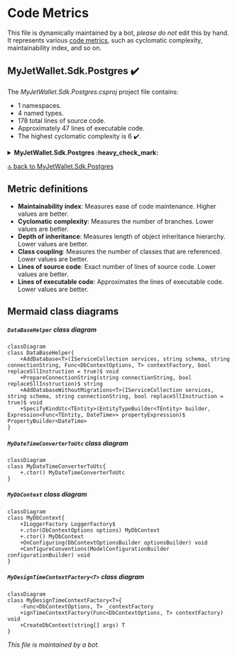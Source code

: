 <!-- markdownlint-capture -->
<!-- markdownlint-disable -->

# Code Metrics

This file is dynamically maintained by a bot, *please do not* edit this by hand. It represents various [code metrics](https://aka.ms/dotnet/code-metrics), such as cyclomatic complexity, maintainability index, and so on.

<div id='myjetwallet-sdk-postgres'></div>

## MyJetWallet.Sdk.Postgres :heavy_check_mark:

The *MyJetWallet.Sdk.Postgres.csproj* project file contains:

- 1 namespaces.
- 4 named types.
- 178 total lines of source code.
- Approximately 47 lines of executable code.
- The highest cyclomatic complexity is 6 :heavy_check_mark:.

<details>
<summary>
  <strong id="myjetwallet-sdk-postgres">
    MyJetWallet.Sdk.Postgres :heavy_check_mark:
  </strong>
</summary>
<br>

The `MyJetWallet.Sdk.Postgres` namespace contains 4 named types.

- 4 named types.
- 178 total lines of source code.
- Approximately 47 lines of executable code.
- The highest cyclomatic complexity is 6 :heavy_check_mark:.

<details>
<summary>
  <strong id="databasehelper">
    DataBaseHelper :heavy_check_mark:
  </strong>
</summary>
<br>

- The `DataBaseHelper` contains 4 members.
- 102 total lines of source code.
- Approximately 38 lines of executable code.
- The highest cyclomatic complexity is 6 :heavy_check_mark:.

| Member kind | Line number | Maintainability index | Cyclomatic complexity | Depth of inheritance | Class coupling | Lines of source / executable code |
| :-: | :-: | :-: | :-: | :-: | :-: | :-: |
| Method | <a href='https://github.com/MyJetWallet/MyJetWallet.Sdk.Postgres/blob/master/src/MyJetWallet.Sdk.Postgres/DataBaseHelper.cs#L17' title='void DataBaseHelper.AddDatabase<T>(IServiceCollection services, string schema, string connectionString, Func<DbContextOptions, T> contextFactory, bool replaceSllInstruction = true)'>17</a> | 56 | 1 :heavy_check_mark: | 0 | 6 | 42 / 19 |
| Method | <a href='https://github.com/MyJetWallet/MyJetWallet.Sdk.Postgres/blob/master/src/MyJetWallet.Sdk.Postgres/DataBaseHelper.cs#L81' title='void DataBaseHelper.AddDatabaseWithoutMigrations<T>(IServiceCollection services, string schema, string connectionString, bool replaceSllInstruction = true)'>81</a> | 66 | 1 :heavy_check_mark: | 0 | 3 | 20 / 8 |
| Method | <a href='https://github.com/MyJetWallet/MyJetWallet.Sdk.Postgres/blob/master/src/MyJetWallet.Sdk.Postgres/DataBaseHelper.cs#L60' title='string DataBaseHelper.PrepareConnectionString(string connectionString, bool replaceSllInstruction)'>60</a> | 66 | 6 :heavy_check_mark: | 0 | 1 | 20 / 7 |
| Method | <a href='https://github.com/MyJetWallet/MyJetWallet.Sdk.Postgres/blob/master/src/MyJetWallet.Sdk.Postgres/DataBaseHelper.cs#L102' title='PropertyBuilder<DateTime> DataBaseHelper.SpecifyKindUtc<TEntity>(EntityTypeBuilder<TEntity> builder, Expression<Func<TEntity, DateTime>> propertyExpression)'>102</a> | 78 | 1 :heavy_check_mark: | 0 | 6 | 14 / 4 |

<a href="#DataBaseHelper-class-diagram">:link: to `DataBaseHelper` class diagram</a>

<a href="#myjetwallet-sdk-postgres">:top: back to MyJetWallet.Sdk.Postgres</a>

</details>

<details>
<summary>
  <strong id="mydatetimeconvertertoutc">
    MyDateTimeConverterToUtc :heavy_check_mark:
  </strong>
</summary>
<br>

- The `MyDateTimeConverterToUtc` contains 1 members.
- 9 total lines of source code.
- Approximately 2 lines of executable code.
- The highest cyclomatic complexity is 1 :heavy_check_mark:.

| Member kind | Line number | Maintainability index | Cyclomatic complexity | Depth of inheritance | Class coupling | Lines of source / executable code |
| :-: | :-: | :-: | :-: | :-: | :-: | :-: |
| Method | <a href='https://github.com/MyJetWallet/MyJetWallet.Sdk.Postgres/blob/master/src/MyJetWallet.Sdk.Postgres/MyDateTimeConverterToUtc.cs#L9' title='MyDateTimeConverterToUtc.MyDateTimeConverterToUtc()'>9</a> | 91 | 1 :heavy_check_mark: | 0 | 1 | 5 / 2 |

<a href="#MyDateTimeConverterToUtc-class-diagram">:link: to `MyDateTimeConverterToUtc` class diagram</a>

<a href="#myjetwallet-sdk-postgres">:top: back to MyJetWallet.Sdk.Postgres</a>

</details>

<details>
<summary>
  <strong id="mydbcontext">
    MyDbContext :heavy_check_mark:
  </strong>
</summary>
<br>

- The `MyDbContext` contains 5 members.
- 26 total lines of source code.
- Approximately 3 lines of executable code.
- The highest cyclomatic complexity is 2 :heavy_check_mark:.

| Member kind | Line number | Maintainability index | Cyclomatic complexity | Depth of inheritance | Class coupling | Lines of source / executable code |
| :-: | :-: | :-: | :-: | :-: | :-: | :-: |
| Method | <a href='https://github.com/MyJetWallet/MyJetWallet.Sdk.Postgres/blob/master/src/MyJetWallet.Sdk.Postgres/MyDbContext.cs#L12' title='MyDbContext.MyDbContext(DbContextOptions options)'>12</a> | 100 | 1 :heavy_check_mark: | 0 | 2 | 3 / 0 |
| Method | <a href='https://github.com/MyJetWallet/MyJetWallet.Sdk.Postgres/blob/master/src/MyJetWallet.Sdk.Postgres/MyDbContext.cs#L16' title='MyDbContext.MyDbContext()'>16</a> | 100 | 1 :heavy_check_mark: | 0 | 0 | 3 / 0 |
| Method | <a href='https://github.com/MyJetWallet/MyJetWallet.Sdk.Postgres/blob/master/src/MyJetWallet.Sdk.Postgres/MyDbContext.cs#L28' title='void MyDbContext.ConfigureConventions(ModelConfigurationBuilder configurationBuilder)'>28</a> | 100 | 1 :heavy_check_mark: | 0 | 2 | 4 / 1 |
| Property | <a href='https://github.com/MyJetWallet/MyJetWallet.Sdk.Postgres/blob/master/src/MyJetWallet.Sdk.Postgres/MyDbContext.cs#L10' title='ILoggerFactory MyDbContext.LoggerFactory'>10</a> | 100 | 2 :heavy_check_mark: | 0 | 1 | 1 / 0 |
| Method | <a href='https://github.com/MyJetWallet/MyJetWallet.Sdk.Postgres/blob/master/src/MyJetWallet.Sdk.Postgres/MyDbContext.cs#L20' title='void MyDbContext.OnConfiguring(DbContextOptionsBuilder optionsBuilder)'>20</a> | 85 | 2 :heavy_check_mark: | 0 | 3 | 7 / 2 |

<a href="#MyDbContext-class-diagram">:link: to `MyDbContext` class diagram</a>

<a href="#myjetwallet-sdk-postgres">:top: back to MyJetWallet.Sdk.Postgres</a>

</details>

<details>
<summary>
  <strong id="mydesigntimecontextfactoryt">
    MyDesignTimeContextFactory&lt;T&gt; :heavy_check_mark:
  </strong>
</summary>
<br>

- The `MyDesignTimeContextFactory<T>` contains 3 members.
- 25 total lines of source code.
- Approximately 4 lines of executable code.
- The highest cyclomatic complexity is 1 :heavy_check_mark:.

| Member kind | Line number | Maintainability index | Cyclomatic complexity | Depth of inheritance | Class coupling | Lines of source / executable code |
| :-: | :-: | :-: | :-: | :-: | :-: | :-: |
| Field | <a href='https://github.com/MyJetWallet/MyJetWallet.Sdk.Postgres/blob/master/src/MyJetWallet.Sdk.Postgres/MyDesignTimeContextFactory.cs#L11' title='Func<DbContextOptions, T> MyDesignTimeContextFactory<T>._contextFactory'>11</a> | 100 | 0 :heavy_check_mark: | 0 | 2 | 1 / 0 |
| Method | <a href='https://github.com/MyJetWallet/MyJetWallet.Sdk.Postgres/blob/master/src/MyJetWallet.Sdk.Postgres/MyDesignTimeContextFactory.cs#L13' title='MyDesignTimeContextFactory<T>.MyDesignTimeContextFactory(Func<DbContextOptions, T> contextFactory)'>13</a> | 96 | 1 :heavy_check_mark: | 0 | 2 | 4 / 1 |
| Method | <a href='https://github.com/MyJetWallet/MyJetWallet.Sdk.Postgres/blob/master/src/MyJetWallet.Sdk.Postgres/MyDesignTimeContextFactory.cs#L18' title='T MyDesignTimeContextFactory<T>.CreateDbContext(string[] args)'>18</a> | 84 | 1 :heavy_check_mark: | 0 | 4 | 15 / 3 |

<a href="#MyDesignTimeContextFactory&lt;T&gt;-class-diagram">:link: to `MyDesignTimeContextFactory&lt;T&gt;` class diagram</a>

<a href="#myjetwallet-sdk-postgres">:top: back to MyJetWallet.Sdk.Postgres</a>

</details>

</details>

<a href="#myjetwallet-sdk-postgres">:top: back to MyJetWallet.Sdk.Postgres</a>

## Metric definitions

  - **Maintainability index**: Measures ease of code maintenance. Higher values are better.
  - **Cyclomatic complexity**: Measures the number of branches. Lower values are better.
  - **Depth of inheritance**: Measures length of object inheritance hierarchy. Lower values are better.
  - **Class coupling**: Measures the number of classes that are referenced. Lower values are better.
  - **Lines of source code**: Exact number of lines of source code. Lower values are better.
  - **Lines of executable code**: Approximates the lines of executable code. Lower values are better.

## Mermaid class diagrams

<div id="DataBaseHelper-class-diagram"></div>

##### `DataBaseHelper` class diagram

```mermaid
classDiagram
class DataBaseHelper{
    +AddDatabase<T>(IServiceCollection services, string schema, string connectionString, Func<DbContextOptions, T> contextFactory, bool replaceSllInstruction = true)$ void
    +PrepareConnectionString(string connectionString, bool replaceSllInstruction)$ string
    +AddDatabaseWithoutMigrations<T>(IServiceCollection services, string schema, string connectionString, bool replaceSllInstruction = true)$ void
    +SpecifyKindUtc<TEntity>(EntityTypeBuilder<TEntity> builder, Expression<Func<TEntity, DateTime>> propertyExpression)$ PropertyBuilder<DateTime>
}

```

<div id="MyDateTimeConverterToUtc-class-diagram"></div>

##### `MyDateTimeConverterToUtc` class diagram

```mermaid
classDiagram
class MyDateTimeConverterToUtc{
    +.ctor() MyDateTimeConverterToUtc
}

```

<div id="MyDbContext-class-diagram"></div>

##### `MyDbContext` class diagram

```mermaid
classDiagram
class MyDbContext{
    +ILoggerFactory LoggerFactory$
    +.ctor(DbContextOptions options) MyDbContext
    +.ctor() MyDbContext
    +OnConfiguring(DbContextOptionsBuilder optionsBuilder) void
    +ConfigureConventions(ModelConfigurationBuilder configurationBuilder) void
}

```

<div id="MyDesignTimeContextFactory&lt;T&gt;-class-diagram"></div>

##### `MyDesignTimeContextFactory<T>` class diagram

```mermaid
classDiagram
class MyDesignTimeContextFactory<T>{
    -Func<DbContextOptions, T> _contextFactory
    +ignTimeContextFactory(Func<DbContextOptions, T> contextFactory) void
    +CreateDbContext(string[] args) T
}

```

*This file is maintained by a bot.*

<!-- markdownlint-restore -->
